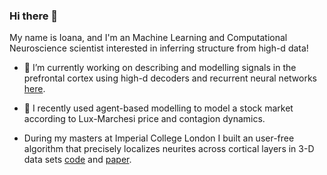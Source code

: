 ### Hi there 👋

My name is Ioana, and I'm an Machine Learning and Computational Neuroscience scientist interested in inferring structure from high-d data!

- 🔭 I’m currently working on describing and modelling signals in the prefrontal cortex using high-d decoders and recurrent neural networks [here](https://www.biorxiv.org/content/10.1101/2022.09.26.509463v2).
  
- 🌱 I recently used agent-based modelling to model a stock market according to Lux-Marchesi price and contagion dynamics.

- During my masters at Imperial College London I built an user-free algorithm that precisely localizes neurites across cortical layers in 3-D data sets [code](https://github.com/iocalangiu/trace-3d) and [paper](https://pubmed.ncbi.nlm.nih.gov/30044974/).

<!--
**iocalangiu/iocalangiu** is a ✨ _special_ ✨ repository because its `README.md` (this file) appears on your GitHub profile.

Here are some ideas to get you started:

- 🔭 I’m currently working on ...
- 🌱 I’m currently learning ...
- 👯 I’m looking to collaborate on ...
- 🤔 I’m looking for help with ...
- 👯 I’m looking to collaborate on ...
- 💬 Ask me about ...
- 📫 How to reach me: ...
- 😄 Pronouns: ...
- ⚡ Fun fact: ...
-->
